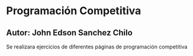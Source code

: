 # Programación Competitiva  
## Autor: John Edson Sanchez Chilo  
Se realizara ejercicios de diferentes páginas de programación competitiva
